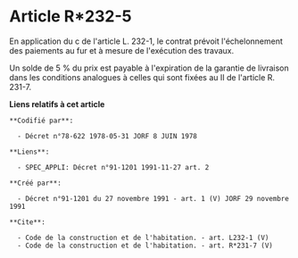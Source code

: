 # Article R*232-5

En application du c de l'article L. 232-1, le contrat prévoit l'échelonnement des paiements au fur et à mesure de l'exécution
des travaux. 

Un solde de 5 % du prix est payable à l'expiration de la garantie de livraison dans les conditions analogues à celles qui
sont fixées au II de l'article R. 231-7.

**Liens relatifs à cet article**

	**Codifié par**:

	  - Décret n°78-622 1978-05-31 JORF 8 JUIN 1978

	**Liens**:

	  - SPEC_APPLI: Décret n°91-1201 1991-11-27 art. 2

	**Créé par**:

	  - Décret n°91-1201 du 27 novembre 1991 - art. 1 (V) JORF 29 novembre 1991

	**Cite**:

	  - Code de la construction et de l'habitation. - art. L232-1 (V)
	  - Code de la construction et de l'habitation. - art. R*231-7 (V)
